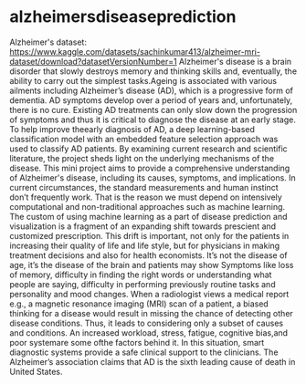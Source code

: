 # alzheimersdiseaseprediction
Alzheimer's dataset:  https://www.kaggle.com/datasets/sachinkumar413/alzheimer-mri-dataset/download?datasetVersionNumber=1
Alzheimer's disease is a brain disorder that slowly destroys memory and thinking skills and, eventually, the ability to carry out the simplest tasks.Ageing is associated with various ailments including Alzheimer’s disease (AD), which is a progressive form of dementia. AD symptoms develop over a period of years and, unfortunately, there is no cure. Existing AD treatments can only slow down the progression of symptoms and thus it is critical to diagnose the disease at an early stage. To help improve theearly diagnosis of AD, a deep learning-based classification model with an embedded feature selection approach was used to classify AD patients.
By examining current research and scientific literature, the project sheds light on the underlying mechanisms of the disease. This mini project aims to provide a comprehensive understanding of Alzheimer's disease, including its causes, symptoms, and implications.
In current circumstances, the standard measurements and human instinct don’t frequently work. That is the reason we must depend on intensively computational and non-traditional approaches such as machine learning. The custom of using machine learning as a part of disease prediction and visualization is a fragment of an expanding shift towards prescient and customized prescription. 
This drift is important, not only for the patients in increasing their quality of life and life style, but for physicians in making treatment decisions and also for health economists. It’s not the disease of age, it’s the disease of the brain and patients may show Symptoms like loss of memory, difficulty in finding the right words or understanding what people are saying, difficulty in performing previously routine tasks and personality and mood changes. 
When a radiologist views a medical report e.g., a magnetic resonance imaging (MRI) scan of a patient, a biased thinking for a disease would result in missing the chance of detecting other disease conditions.
Thus, it leads to considering only a subset of causes and conditions. An increased workload, stress, fatigue, cognitive bias,and poor systemare some ofthe factors behind it. In this situation, smart diagnostic systems provide a safe clinical support to the clinicians. The Alzheimer’s association claims that AD is the sixth leading cause of death in United States.
